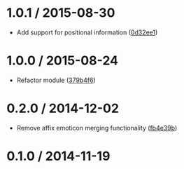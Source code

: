<!--mdast setext-->

<!--lint disable no-multiple-toplevel-headings-->

1.0.1 / 2015-08-30
==================

*   Add support for positional information ([0d32ee1](https://github.com/wooorm/nlcst-emoji-modifier/commit/0d32ee1))

1.0.0 / 2015-08-24
==================

*   Refactor module ([379b4f6](https://github.com/wooorm/nlcst-emoji-modifier/commit/379b4f6))

0.2.0 / 2014-12-02
==================

*   Remove affix emoticon merging functionality ([fb4e39b](https://github.com/wooorm/nlcst-emoji-modifier/commit/fb4e39b))

0.1.0 / 2014-11-19
==================
